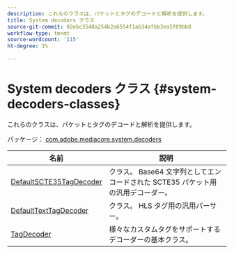 ```yaml
---
description: これらのクラスは、パケットとタグのデコードと解析を提供します。
title: System decoders クラス
source-git-commit: 02ebc3548a254b2a6554f1ab34afbb3ea5f09bb8
workflow-type: tm+mt
source-wordcount: '115'
ht-degree: 1%

---
```


# System decoders クラス {#system-decoders-classes}

これらのクラスは、パケットとタグのデコードと解析を提供します。

パッケージ： [com.adobe.mediacore.system.decoders](https://help.adobe.com/en_US/primetime/api/psdk/asdoc-dhls_1.4/com/adobe/mediacore/system/decoders/package-detail.html)

| 名前 | 説明 |
|---|---|
| [DefaultSCTE35TagDecoder](https://help.adobe.com/en_US/primetime/api/psdk/asdoc-dhls_1.4/com/adobe/mediacore/system/decoders/DefaultSCTE35TagDecoder.html) | クラス。 Base64 文字列としてエンコードされた SCTE35 パケット用の汎用デコーダー。 |
| [DefaultTextTagDecoder](https://help.adobe.com/en_US/primetime/api/psdk/asdoc-dhls_1.4/com/adobe/mediacore/system/decoders/DefaultTextTagDecoder.html) | クラス。 HLS タグ用の汎用パーサー。 |
| [TagDecoder](https://help.adobe.com/en_US/primetime/api/psdk/asdoc-dhls_1.4/com/adobe/mediacore/system/decoders/TagDecoder.html) | 様々なカスタムタグをサポートするデコーダーの基本クラス。 |
